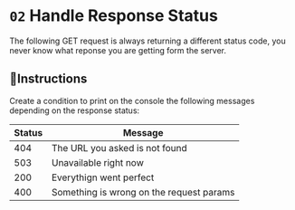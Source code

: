 # `02` Handle Response Status

The following GET request is always returning a different status code, you never know what reponse you are getting form the server.

## 📝Instructions

Create a condition to print on the console the following messages depending on the response status:

| Status    | Message   |
| -----     | -----     |
| 404       | The URL you asked is not found |
| 503       | Unavailable right now |
| 200       | Everythign went perfect |
| 400       | Something is wrong on the request params |